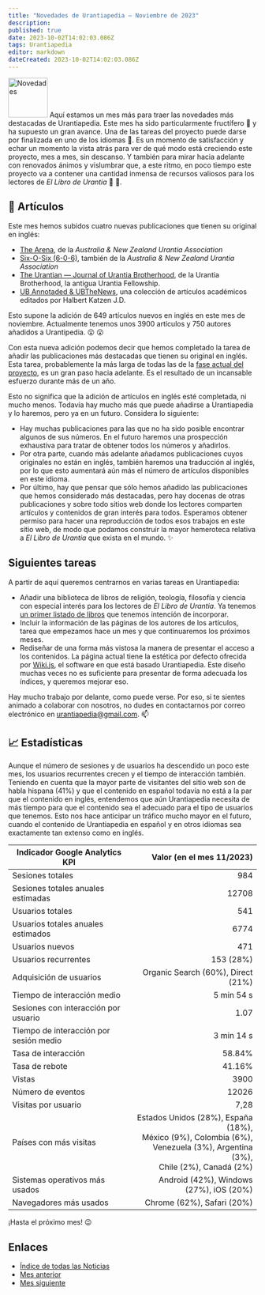 ```yaml
---
title: "Novedades de Urantiapedia — Noviembre de 2023"
description: 
published: true
date: 2023-10-02T14:02:03.086Z
tags: Urantiapedia
editor: markdown
dateCreated: 2023-10-02T14:02:03.086Z
---
```


<img src="/_assets/svg/icon-news.svg" alt="Novedades" style="width: 80px;"> Aquí estamos un mes más para traer las novedades más destacadas de Urantiapedia. Este mes ha sido particularmente fructífero :palm_tree: y ha supuesto un gran avance. Una de las tareas del proyecto puede darse por finalizada en uno de los idiomas :muscle:. Es un momento de satisfacción y echar un momento la vista atrás para ver de qué modo está creciendo este proyecto, mes a mes, sin descanso. Y también para mirar hacia adelante con renovados ánimos y vislumbrar que, a este ritmo, en poco tiempo este proyecto va a contener una cantidad inmensa de recursos valiosos para los lectores de _El Libro de Urantia_ :blue_book: :blue_heart:.

## :page_with_curl: Artículos

Este mes hemos subidos cuatro nuevas publicaciones que tienen su original en inglés:
- [The Arena](/en/index/articles_arena), de la _Australia & New Zealand Urantia Association_
- [Six-O-Six (6-0-6)](/en/index/articles_606), también de la _Australia & New Zealand Urantia Association_
- [The Urantian — Journal of Urantia Brotherhood](/en/index/articles_the_urantian), de la Urantia Brotherhood, la antigua Urantia Fellowship.
- [UB Annotaded & UBTheNews](/en/index/articles_ubannotated), una colección de artículos académicos editados por Halbert Katzen J.D.

Esto supone la adición de 649 artículos nuevos en inglés en este mes de noviembre. Actualmente tenemos unos 3900 artículos y 750 autores añadidos a Urantipedia. :open_mouth: :open_mouth:

Con esta nueva adición podemos decir que hemos completado la tarea de añadir las publicaciones más destacadas que tienen su original en inglés. Esta tarea, probablemente la más larga de todas las de la [fase actual del proyecto](/es/help/phases#fase-ii-libros-art%C3%ADculos-ayudas-de-estudio-esquemas-e-%C3%ADndices), es un gran paso hacia adelante. Es el resultado de un incansable esfuerzo durante más de un año.

Esto no significa que la adición de artículos en inglés esté completada, ni mucho menos. Todavía hay mucho más que puede añadirse a Urantiapedia y lo haremos, pero ya en un futuro. Considera lo siguiente:
- Hay muchas publicaciones para las que no ha sido posible encontrar algunos de sus números. En el futuro haremos una prospección exhaustiva para tratar de obtener todos los números y añadirlos. 
- Por otra parte, cuando más adelante añadamos publicaciones cuyos originales no están en inglés, también haremos una traducción al inglés, por lo que esto aumentará aún más el número de artículos disponibles en este idioma. 
- Por último, hay que pensar que sólo hemos añadido las publicaciones que hemos considerado más destacadas, pero hay docenas de otras publicaciones y sobre todo sitios web donde los lectores comparten artículos y contenidos de gran interés para todos. Esperamos obtener permiso para hacer una reproducción de todos esos trabajos en este sitio web, de modo que podamos construir la mayor hemeroteca relativa a _El Libro de Urantia_ que exista en el mundo. :sparkles:

## Siguientes tareas

A partir de aquí queremos centrarnos en varias tareas en Urantiapedia: 

- Añadir una biblioteca de libros de religión, teología, filosofía y ciencia con especial interés para los lectores de _El Libro de Urantia_. Ya tenemos [un primer listado de libros](/en/book) que tenemos intención de incorporar.
- Incluir la información de las páginas de los autores de los artículos, tarea que empezamos hace un mes y que continuaremos los próximos meses.
- Rediseñar de una forma más vistosa la manera de presentar el acceso a los contenidos. La página actual tiene la estética por defecto ofrecida por [Wiki.js](https://js.wiki/), el software en que está basado Urantiapedia. Este diseño muchas veces no es suficiente para presentar de forma adecuada los índices, y queremos mejorar eso.

Hay mucho trabajo por delante, como puede verse. Por eso, si te sientes animado a colaborar con nosotros, no dudes en contactarnos por correo electrónico en urantiapedia@gmail.com. :mailbox:

## :chart_with_upwards_trend: Estadísticas

Aunque el número de sesiones y de usuarios ha descendido un poco este mes, los usuarios recurrentes crecen y el tiempo de interacción también. Teniendo en cuenta que la mayor parte de visitantes del sitio web son de habla hispana (41%) y que el contenido en español todavía no está a la par que el contenido en inglés, entendemos que aún Urantiapedia necesita de más tiempo para que el contenido sea el adecuado para el tipo de usuarios que tenemos. Esto nos hace anticipar un tráfico mucho mayor en el futuro, cuando el contenido de Urantiapedia en español y en otros idiomas sea exactamente tan extenso como en inglés.

Indicador Google Analytics KPI | Valor (en el mes 11/2023)
--- | ---:
Sesiones totales | 984
Sesiones totales anuales estimadas | 12708
Usuarios totales | 541
Usuarios totales anuales estimados | 6774
Usuarios nuevos | 471
Usuarios recurrentes | 153 (28%)
Adquisición de usuarios | Organic Search (60%), Direct (21%)
Tiempo de interacción medio | 5 min 54 s
Sesiones con interacción por usuario | 1.07
Tiempo de interacción por sesión medio | 3 min 14 s
Tasa de interacción | 58.84%
Tasa de rebote | 41.16%
Vistas | 3900
Número de eventos | 12026
Visitas por usuario | 7,28
Países con más visitas | Estados Unidos (28%), España (18%), <br>México (9%), Colombia (6%), <br>Venezuela (3%), Argentina (3%),<br>Chile (2%), Canadá (2%)
Sistemas operativos más usados | Android (42%), Windows (27%), iOS (20%)
Navegadores más usados | Chrome (62%), Safari (20%)

¡Hasta el próximo mes! :wink:

## Enlaces

- [Índice de todas las Noticias](/es/news)
- [Mes anterior](/es/news/2023/10)
- [Mes siguiente](/es/news/2023/12)